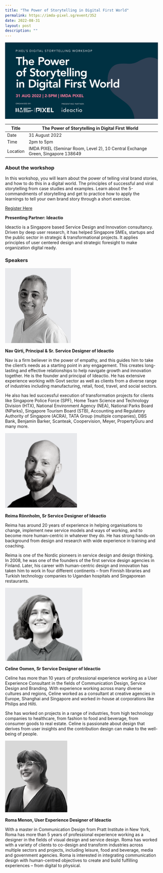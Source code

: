 ```yaml
---
title: "The Power of Storytelling in Digital First World"
permalink: https://imda-pixel.sg/event/352
date: 2022-08-31
layout: post
description: ""
---
```


![Alt text for image on Isomer site](/images/digital-storytelling/31aug.png)

| Title | The Power of Storytelling in Digital First World | | 
| -------- | -------- | --------| 
| Date  | 31 August 2022  | 
| Time  | 2pm to 5pm  |
| Location  | IMDA PIXEL (Seminar Room, Level 2), 10 Central Exchange Green, Singapore 138649 |

### About the workshop 

In this workshop, you will learn about the power of telling viral brand stories, and how to do this in a digital world. The principles of successful and viral storytelling from case studies and examples. Learn about the 5-commandments of storytelling and get to practice how to apply the learnings to tell your own brand story through a short exercise.

[Register Here](https://imda-pixel.sg/event/352)

**Presenting Partner: Ideactio**

Ideactio is a Singapore based Service Design and Innovation consultancy. Driven by deep user research, it has helped Singapore SMEs, startups and the public sector in strategic & transformational projects. It applies principles of user centered design and strategic foresight to make organization digital ready.

### Speakers 

![Alt text for image on Isomer site](/images/design-thinking/n28jul.png) 

**Nav Qirti, Principal & Sr. Service Designer of Ideactio**

Nav is a firm believer in the power of empathy, and this guides him to take the client’s needs as a starting point in any engagement. This creates long-lasting and effective relationships to help navigate growth and innovation together. He is the founder and principal of Ideactio. He has extensive experience working with Govt sector as well as clients from a diverse range of industries including manufacturing, retail, food, travel, and social sectors.

He also has led successful execution of transformation projects for clients like Singapore Police Force (SPF), Home Team Science and Technology Division (HTX), National Environment Agency (NEA), National Parks Board (NParks), Singapore Tourism Board (STB), Accounting and Regulatory Authority of Singapore (ACRA), TATA Group (multiple companies), DBS Bank, Benjamin Barker, Scanteak, Coopervision, Meyer, PropertyGuru and many more.

![Alt text for image on Isomer site](/images/design-thinking/r28jul.png) 

**Reima Rönnholm, Sr Service Designer of Ideactio**

Reima has around 20 years of experience in helping organisations to change, implement new service models and ways of working, and to become more human-centric in whatever they do. He has strong hands-on background from design and research with wide experience in training and coaching. 

Reima is one of the Nordic pioneers in service design and design thinking. In 2008, he was one of the founders of the first service design agencies in Finland. Later, his career with human-centric design and innovation has taken him to work in four different continents – from Finnish libraries and Turkish technology companies to Ugandan hospitals and Singaporean restaurants. 

![Alt text for image on Isomer site](/images/design-thinking/c28jul.png) 

**Celine Oomen, Sr Service Designer of Ideactio**

Celine has more than 10 years of professional experience working as a User Experience Consultant in the fields of Communication Design, Service Design and Branding. With experience working across many diverse cultures and regions, Celine worked as a consultant at creative agencies in Europe, Shanghai and Singapore and worked in-house at corporations like Philips and Hilti.

She has worked on projects in a range of industries, from high technology companies to healthcare, from fashion to food and beverage, from consumer goods to real estate. Celine is passionate about design that derives from user insights and the contribution design can make to the well-being of people.

![Alt text for image on Isomer site](/images/digital-storytelling/Robnw.png) 

**Roma Menon, User Experience Designer of Ideactio**

With a master in Communication Design from Pratt Institute in New York, Roma has more than 5 years of professional experience working as a designer in the fields of visual design and service design. Roma has worked with a variety of clients to co-design and transform industries across multiple sectors and projects, including leisure, food and beverage, media and government agencies. Roma is interested in integrating communication design with human-centred objectives to create and build fulfilling experiences – from digital to physical.
